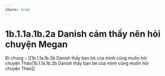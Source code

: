 ```yaml
---
share: true
---
```

# 1b.1.1a.1b.2a Danish cảm thấy nên hỏi chuyện Megan
Đi chung :: [[1b.1.1a.1b.2b Danish thấy bạn bè của mình cũng muốn hỏi chuyện Thảo|1b.1.1a.1b.2b Danish thấy bạn bè của mình cũng muốn hỏi chuyện Thảo]]
